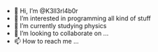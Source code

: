 - 👋 Hi, I’m @K3ll3rl4b0r
- 👀 I’m interested in programming all kind of stuff
- 🌱 I’m currently studying physics
- 💞️ I’m looking to collaborate on ...
- 📫 How to reach me ...

<!---
K3ll3rl4b0r/K3ll3rl4b0r is a ✨ special ✨ repository because its `README.md` (this file) appears on your GitHub profile.
You can click the Preview link to take a look at your changes.
--->
